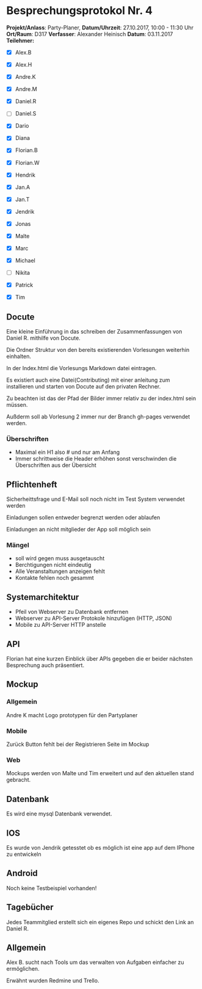# Besprechungsprotokol Nr. 4

**Projekt/Anlass**: Party-Planer, 
**Datum/Uhrzeit**: 27.10.2017, 10:00 - 11:30 Uhr
**Ort/Raum**: D317
**Verfasser**: Alexander Heinisch 
**Datum**: 03.11.2017
**Teilehmer:**

- [x] Alex.B
- [x] Alex.H
- [x] Andre.K
- [x] Andre.M
- [x] Daniel.R
- [ ] Daniel.S
- [x] Dario
- [x] Diana
- [x] Florian.B
- [x] Florian.W
- [x] Hendrik
- [x] Jan.A
- [x] Jan.T
- [x] Jendrik
- [x] Jonas
- [x] Malte
- [x] Marc
- [x] Michael
- [ ] Nikita
- [x] Patrick
- [x] Tim


## Docute

Eine kleine Einführung in das schreiben der Zusammenfassungen von Daniel R. mithilfe von Docute.

Die Ordner Struktur von den bereits existierenden Vorlesungen weiterhin einhalten.

In der Index.html die Vorlesungs Markdown datei eintragen.

Es existiert auch eine Datei(Contributing) mit einer anleitung zum installieren und starten von Docute auf den privaten Rechner.

Zu beachten ist das der Pfad der Bilder immer relativ zu der index.html sein müssen.

Außderm soll ab Vorlesung 2 immer nur der Branch gh-pages verwendet werden.

### Überschriften

- Maximal ein H1 also # und nur am Anfang
- Immer schrittweise die Header erhöhen sonst verschwinden die Überschriften aus der Übersicht

## Pflichtenheft

Sicherheittsfrage und E-Mail soll noch nicht im Test System verwendet werden

Einladungen sollen entweder begrenzt werden oder ablaufen

Einladungen an nicht mitglieder der App soll möglich sein 

### Mängel

- soll wird gegen muss ausgetauscht
- Berchtigungen nicht eindeutig
- Alle Veranstaltungen anzeigen fehlt
- Kontakte fehlen noch gesammt

## Systemarchitektur

- Pfeil von Webserver zu Datenbank entfernen
- Webserver zu API-Server Protokole hinzufügen (HTTP, JSON)
- Mobile zu API-Server HTTP anstelle 

## API

Florian hat eine kurzen Einblick über APIs gegeben die er beider nächsten Besprechung auch präsentiert.

## Mockup

### Allgemein

Andre K macht Logo prototypen für den Partyplaner

### Mobile

Zurück Button fehlt bei der Registrieren Seite im Mockup

### Web

Mockups werden von Malte und Tim erweitert und auf den aktuellen stand gebracht.

## Datenbank 

Es wird eine mysql Datenbank verwendet.

## IOS

Es wurde von Jendrik getesstet ob es möglich ist eine app auf dem IPhone zu entwickeln

## Android

Noch keine Testbeispiel vorhanden!

## Tagebücher

Jedes Teammitglied erstellt sich ein eigenes Repo und schickt den Link an Daniel R.

## Allgemein

Alex B. sucht nach Tools um das verwalten von Aufgaben einfacher zu ermöglichen.

Erwähnt wurden Redmine und Trello.

